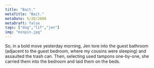 ```yaml
---
title: "Bait."
metaTitle: "Bait."
metaDate: 5/28/2006
metaDraft: false
tags: ["dog","lïf","jen"]
img: "minpin.jpg"
---
```


So, in a bold move yesterday morning, Jen tore into the guest bathroom (adjacent to the guest bedroom, where my cousins were sleeping) and assaulted the trash can. Then, selecting used tampons one-by-one, she carried them into the bedroom and laid them on the beds.
